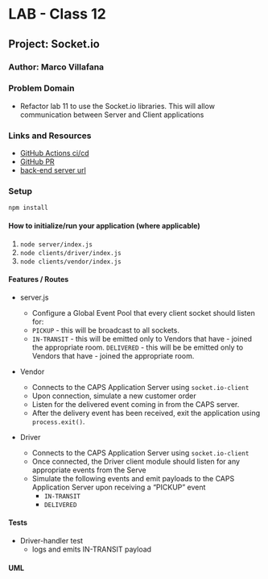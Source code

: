 
# LAB - Class 12

## Project: Socket.io

### Author: Marco Villafana

### Problem Domain  

- Refactor lab 11 to use the Socket.io libraries. This will allow communication between Server and Client applications

### Links and Resources

- [GitHub Actions ci/cd](https://github.com/villafanam/caps-event-driven-app/actions) 
- [GitHub PR](https://github.com/villafanam/caps-event-driven-app/pull/5)
- [back-end server url](https://caps-event-driven-app.onrender.com) 

### Setup

`npm install`

#### How to initialize/run your application (where applicable)

1. `node server/index.js`
2. `node clients/driver/index.js`
3. `node clients/vendor/index.js`

#### Features / Routes

- server.js
  - Configure a Global Event Pool that every client socket should listen for:
  - `PICKUP` - this will be broadcast to all sockets.
  - `IN-TRANSIT` - this will be emitted only to Vendors that have - joined the appropriate room.
  `DELIVERED` - this will be be emitted only to Vendors that have - joined the appropriate room.

- Vendor
  - Connects to the CAPS Application Server using `socket.io-client`
  - Upon connection, simulate a new customer order
  - Listen for the delivered event coming in from the CAPS server.
  - After the delivery event has been received, exit the application using `process.exit()`.

- Driver
  - Connects to the CAPS Application Server using `socket.io-client`
  - Once connected, the Driver client module should listen for any appropriate events from the Serve
  - Simulate the following events and emit payloads to the CAPS Application Server upon receiving a “PICKUP” event
    - `IN-TRANSIT`
    - `DELIVERED`

#### Tests

- Driver-handler test
  - logs and emits IN-TRANSIT payload

#### UML


